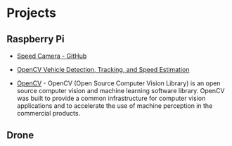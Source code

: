 # Projects

## Raspberry Pi
- [Speed Camera - GitHub](https://github.com/pageauc/speed-camera)

- [OpenCV Vehicle Detection, Tracking, and Speed Estimation](https://www.pyimagesearch.com/2019/12/02/opencv-vehicle-detection-tracking-and-speed-estimation/)

- [OpenCV](https://opencv.org/) - OpenCV (Open Source Computer Vision Library) is an open source computer vision and machine learning software library. OpenCV was built to provide a common infrastructure for computer vision applications and to accelerate the use of machine perception in the commercial products.

## Drone
